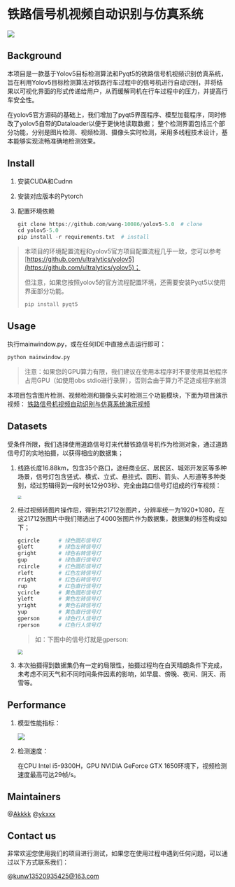 # 铁路信号机视频自动识别与仿真系统

![](http://wang-typora.oss-cn-beijing.aliyuncs.com/img/Snipaste_2022-10-28_21-18-20.jpg)

## Background

本项目是一款基于Yolov5目标检测算法和Pyqt5的铁路信号机视频识别仿真系统，旨在利用Yolov5目标检测算法对铁路行车过程中的信号机进行自动识别，并将结果以可视化界面的形式传递给用户，从而缓解司机在行车过程中的压力，并提高行车安全性。

在yolov5官方源码的基础上，我们增加了pyqt5界面程序、模型加载程序，同时修改了yolov5自带的Dataloader以便于更快地读取数据；
整个检测界面包括三个部分功能，分别是图片检测、视频检测、摄像头实时检测，采用多线程技术设计，基本能够实现流畅准确地检测效果。

## Install

1. 安装CUDA和Cudnn

2. 安装对应版本的Pytorch

3. 配置环境依赖

   ```python
   git clone https://github.com/wang-10086/yolov5-5.0  # clone
   cd yolov5-5.0
   pip install -r requirements.txt	# install
   ```

> 本项目的环境配置流程和yolov5官方项目配置流程几乎一致，您可以参考 [https://github.com/ultralytics/yolov5](https://github.com/ultralytics/yolov5)；
>
> 但注意，如果您按照yolov5的官方流程配置环境，还需要安装Pyqt5以使用界面部分功能。
>
> ```python
> pip install pyqt5
> ```

## Usage

执行mainwindow.py，或在任何IDE中直接点击运行即可：

```python
python mainwindow.py
```
> 注意：如果您的GPU算力有限，我们建议在使用本程序时不要使用其他程序占用GPU（如使用obs stdio进行录屏），否则会由于算力不足造成程序崩溃

本项目包含图片检测、视频检测和摄像头实时检测三个功能模块，下面为项目演示视频：
[铁路信号机视频自动识别与仿真系统演示视频](http://wang-typora.oss-cn-beijing.aliyuncs.com/img/铁路信号机视频自动识别仿真系统演示视频（终）.mp4)

## Datasets

受条件所限，我们选择使用道路信号灯来代替铁路信号机作为检测对象，通过道路信号灯的实地拍摄，以获得相应的数据集；

1. 线路长度16.88km，包含35个路口，途经商业区、居民区、城郊开发区等多种场景，信号灯包含竖式、横式、立式、悬挂式、圆形、箭头、人形道等多种类别，经过剪辑得到一段时长12分03秒、完全由路口信号灯组成的行车视频：
   
   <img src="http://wang-typora.oss-cn-beijing.aliyuncs.com/img/Snipaste_2022-06-13_20-32-14.jpg" style="zoom:50%;" />
2. 经过视频转图片操作后，得到共21712张图片，分辨率统一为1920*1080，在这21712张图片中我们筛选出了4000张图片作为数据集，数据集的标签构成如下；

   ```python
   gcircle		# 绿色圆形信号灯
   gleft		# 绿色左转信号灯
   gright		# 绿色右转信号灯
   gup			# 绿色直行信号灯
   rcircle		# 红色圆形信号灯
   rleft		# 红色左转信号灯
   rright		# 红色右转信号灯
   rup			# 红色直行信号灯
   ycircle		# 黄色圆形信号灯
   yleft		# 黄色左转信号灯
   yright		# 黄色右转信号灯
   yup			# 黄色直行信号灯
   gperson		# 绿色行人信号灯
   rperson		# 红色行人信号灯
   ```

   > 如：下图中的信号灯就是gperson:

   <img src="http://wang-typora.oss-cn-beijing.aliyuncs.com/img/Snipaste_2022-07-13_17-52-15.jpg" style="zoom:70%;" />

3. 本次拍摄得到数据集仍有一定的局限性，拍摄过程均在白天晴朗条件下完成，未考虑不同天气和不同时间条件因素的影响，如早晨、傍晚、夜间、阴天、雨雪等。

## Performance

1. 模型性能指标：

   ![](http://wang-typora.oss-cn-beijing.aliyuncs.com/img/results221028.png)

2. 检测速度：

   在CPU Intel i5-9300H，GPU NVIDIA GeForce GTX 1650环境下，视频检测速度最高可达29帧/s。

## Maintainers
@[Akkkk](https://github.com/wang-10086)
@[ykxxx](https://github.com/ykxxxxxx)

## Contact us
非常欢迎您使用我们的项目进行测试，如果您在使用过程中遇到任何问题，可以通过以下方式联系我们：

@[kunw13520935425@163.com](kunw13520935425@163.com)



